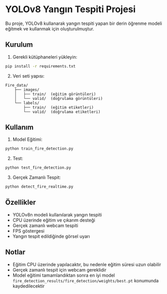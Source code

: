 # YOLOv8 Yangın Tespiti Projesi

Bu proje, YOLOv8 kullanarak yangın tespiti yapan bir derin öğrenme modeli eğitmek ve kullanmak için oluşturulmuştur.

## Kurulum

1. Gerekli kütüphaneleri yükleyin:
```bash
pip install -r requirements.txt
```

2. Veri seti yapısı:
```
Fire_data/
    ├── images/
    │   ├── train/  (eğitim görüntüleri)
    │   └── valid/  (doğrulama görüntüleri)
    └── labels/
        ├── train/  (eğitim etiketleri)
        └── valid/  (doğrulama etiketleri)
```

## Kullanım

1. Model Eğitimi:
```bash
python train_fire_detection.py
```

2. Test:
```bash
python test_fire_detection.py
```

3. Gerçek Zamanlı Tespit:
```bash
python detect_fire_realtime.py
```

## Özellikler

- YOLOv8n modeli kullanılarak yangın tespiti
- CPU üzerinde eğitim ve çıkarım desteği
- Gerçek zamanlı webcam tespiti
- FPS göstergesi
- Yangın tespit edildiğinde görsel uyarı

## Notlar

- Eğitim CPU üzerinde yapılacaktır, bu nedenle eğitim süresi uzun olabilir
- Gerçek zamanlı tespit için webcam gereklidir
- Model eğitimi tamamlandıktan sonra en iyi model `fire_detection_results/fire_detection/weights/best.pt` konumunda kaydedilecektir 
